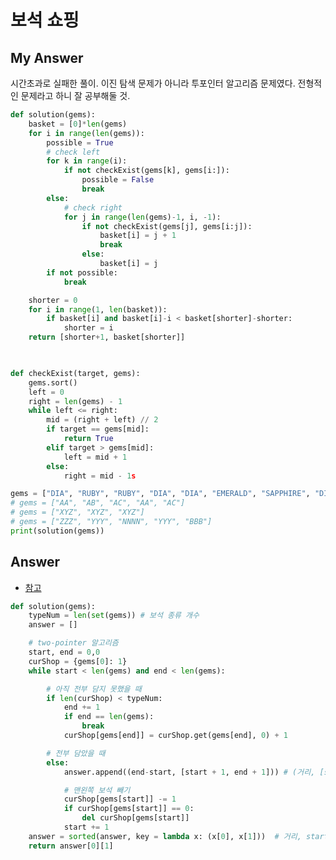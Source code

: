 # 보석 쇼핑
## My Answer
시간초과로 실패한 풀이. 
이진 탐색 문제가 아니라 투포인터 알고리즘 문제였다. 
전형적인 문제라고 하니 잘 공부해둘 것.
```python
def solution(gems):
    basket = [0]*len(gems)
    for i in range(len(gems)):
        possible = True
        # check left
        for k in range(i):
            if not checkExist(gems[k], gems[i:]):
                possible = False
                break
        else:
            # check right
            for j in range(len(gems)-1, i, -1):
                if not checkExist(gems[j], gems[i:j]):
                    basket[i] = j + 1
                    break
                else:
                    basket[i] = j
        if not possible:
            break

    shorter = 0
    for i in range(1, len(basket)):
        if basket[i] and basket[i]-i < basket[shorter]-shorter:
            shorter = i
    return [shorter+1, basket[shorter]]
    


def checkExist(target, gems):
    gems.sort()
    left = 0
    right = len(gems) - 1
    while left <= right:
        mid = (right + left) // 2
        if target == gems[mid]:
            return True
        elif target > gems[mid]:
            left = mid + 1
        else:
            right = mid - 1s

gems = ["DIA", "RUBY", "RUBY", "DIA", "DIA", "EMERALD", "SAPPHIRE", "DIA"]
# gems = ["AA", "AB", "AC", "AA", "AC"]
# gems = ["XYZ", "XYZ", "XYZ"]
# gems = ["ZZZ", "YYY", "NNNN", "YYY", "BBB"]
print(solution(gems))
```

## Answer
- [참고](https://soniacomp.medium.com/%EC%B9%B4%EC%B9%B4%EC%98%A4-%EB%B3%B4%EC%84%9D%EC%87%BC%ED%95%91-%ED%8C%8C%EC%9D%B4%EC%8D%AC-2020-%EC%B9%B4%EC%B9%B4%EC%98%A4-%EC%9D%B8%ED%84%B4%EC%8B%AD-%EB%AC%B8%EC%A0%9C-%ED%92%80%EC%9D%B4-616b30040d15)
```python
def solution(gems):
    typeNum = len(set(gems)) # 보석 종류 개수
    answer = []

    # two-pointer 알고리즘
    start, end = 0,0
    curShop = {gems[0]: 1}
    while start < len(gems) and end < len(gems):

        # 아직 전부 담지 못했을 때
        if len(curShop) < typeNum:
            end += 1
            if end == len(gems):
                break
            curShop[gems[end]] = curShop.get(gems[end], 0) + 1

        # 전부 담았을 때
        else:
            answer.append((end-start, [start + 1, end + 1])) # (거리, [start, end])

            # 맨왼쪽 보석 빼기
            curShop[gems[start]] -= 1
            if curShop[gems[start]] == 0:
                del curShop[gems[start]]
            start += 1
    answer = sorted(answer, key = lambda x: (x[0], x[1]))  # 거리, start index 기준 정렬
    return answer[0][1]
```